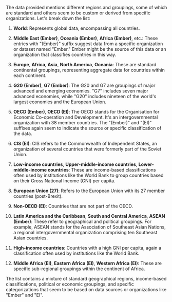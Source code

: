 The data provided mentions different regions and groupings, some of which are standard and others seem to be custom or derived from specific organizations. Let's break down the list:

1. **World**: Represents global data, encompassing all countries.
  
2. **Middle East (Ember)**, **Oceania (Ember)**, **Africa (Ember)**, etc.: These entries with "(Ember)" suffix suggest data from a specific organization or dataset named "Ember." Ember might be the source of this data or an organization that classifies countries in this way.

3. **Europe**, **Africa**, **Asia**, **North America**, **Oceania**: These are standard continental groupings, representing aggregate data for countries within each continent.

4. **G20 (Ember)**, **G7 (Ember)**: The G20 and G7 are groupings of major advanced and emerging economies. "G7" includes seven major advanced economies, while "G20" includes nineteen of the world's largest economies and the European Union.

5. **OECD (Ember)**, **OECD (EI)**: The OECD stands for the Organisation for Economic Co-operation and Development. It's an intergovernmental organization with 38 member countries. The "(Ember)" and "(EI)" suffixes again seem to indicate the source or specific classification of the data.

6. **CIS (EI)**: CIS refers to the Commonwealth of Independent States, an organization of several countries that were formerly part of the Soviet Union.

7. **Low-income countries**, **Upper-middle-income countries**, **Lower-middle-income countries**: These are income-based classifications often used by institutions like the World Bank to group countries based on their Gross National Income (GNI) per capita.

8. **European Union (27)**: Refers to the European Union with its 27 member countries (post-Brexit).

9. **Non-OECD (EI)**: Countries that are not part of the OECD.

10. **Latin America and the Caribbean**, **South and Central America**, **ASEAN (Ember)**: These refer to geographical and political groupings. For example, ASEAN stands for the Association of Southeast Asian Nations, a regional intergovernmental organization comprising ten Southeast Asian countries.

11. **High-income countries**: Countries with a high GNI per capita, again a classification often used by institutions like the World Bank.

12. **Middle Africa (EI)**, **Eastern Africa (EI)**, **Western Africa (EI)**: These are specific sub-regional groupings within the continent of Africa.

The list contains a mixture of standard geographical regions, income-based classifications, political or economic groupings, and specific categorizations that seem to be based on data sources or organizations like "Ember" and "EI".